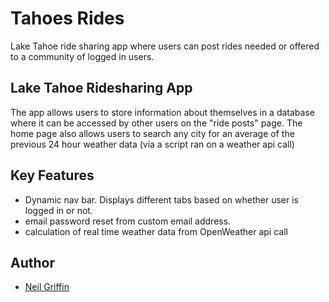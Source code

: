 # Tahoes Rides

Lake Tahoe ride sharing app where users can post rides needed or offered to a community of logged in users.

## Lake Tahoe Ridesharing App

The app allows users to store information about themselves in a database where it can be accessed by other users on the "ride posts" page.
The home page also allows users to search any city for an average of the previous 24 hour weather data (via a script ran on a weather api call)

## Key Features

* Dynamic nav bar. Displays different tabs based on whether user is logged in or not.
* email password reset from custom email address.
* calculation of real time weather data from OpenWeather api call 

## Author

* [Neil Griffin](https://github.com/halfgreen12/)
